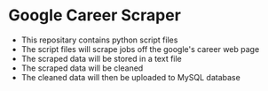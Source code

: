 # Google Career Scraper
* This repositary contains python script files
* The script files will scrape jobs off the google's career web page
* The scraped data will be stored in a text file
* The scraped data will be cleaned
* The cleaned data will then be uploaded to MySQL database
